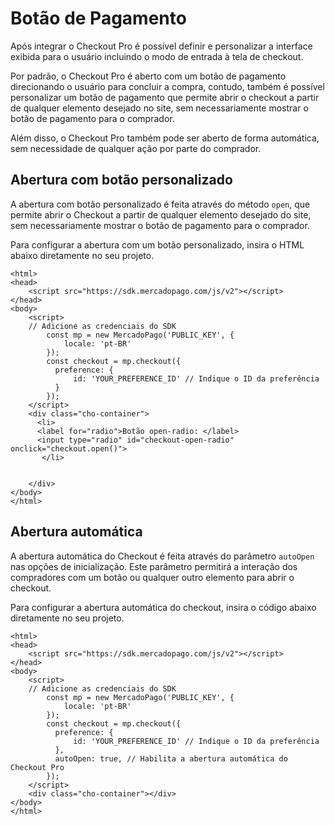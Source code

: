 # Botão de Pagamento

Após integrar o Checkout Pro é possível definir e personalizar a interface exibida para o usuário incluindo o modo de entrada à tela de checkout. 

Por padrão, o Checkout Pro é aberto com um botão de pagamento direcionando o usuário para concluir a compra, contudo, também é possível personalizar um botão de pagamento que permite abrir o checkout a partir de qualquer elemento desejado no site, sem necessariamente mostrar o botão de pagamento para o comprador.

Além disso, o Checkout Pro também pode ser aberto de forma automática, sem necessidade de qualquer ação por parte do comprador.


## Abertura com botão personalizado 


A abertura com botão personalizado é feita através do método `open`, que permite abrir o Checkout a partir de qualquer elemento desejado do site, sem necessariamente mostrar o botão de pagamento para o comprador.

Para configurar a abertura com um botão personalizado, insira o HTML abaixo diretamente no seu projeto.


```
<html>
<head>
	<script src="https://sdk.mercadopago.com/js/v2"></script>
</head>
<body>
	<script>
    // Adicione as credenciais do SDK
		const mp = new MercadoPago('PUBLIC_KEY', {
		    locale: 'pt-BR'
		});
		const checkout = mp.checkout({
		  preference: {
		      id: 'YOUR_PREFERENCE_ID' // Indique o ID da preferência
		  }
		});
	</script>	 	 
	<div class="cho-container">
      <li>
      <label for="radio">Botão open-radio: </label>
      <input type="radio" id="checkout-open-radio" onclick="checkout.open()">
       </li>


	</div>
</body>
</html>
```

## Abertura automática 

A abertura automática do Checkout é feita através do parâmetro `autoOpen` nas opções de inicialização. Este parâmetro permitirá a interação dos compradores com um botão ou qualquer outro elemento para abrir o checkout.

Para configurar a abertura automática do checkout, insira o código abaixo diretamente no seu projeto.


```
<html>
<head>
	<script src="https://sdk.mercadopago.com/js/v2"></script>
</head>
<body>
	<script>
    // Adicione as credenciais do SDK
		const mp = new MercadoPago('PUBLIC_KEY', {
		    locale: 'pt-BR'
		});
		const checkout = mp.checkout({
		  preference: {
		      id: 'YOUR_PREFERENCE_ID' // Indique o ID da preferência
		  },
		  autoOpen: true, // Habilita a abertura automática do Checkout Pro
		});	
	</script>	 	 
	<div class="cho-container"></div>
</body>
</html>
```